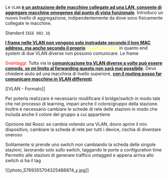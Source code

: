 Le `VLAN` <b><u>è un astrazione delle macchine collegate ad una LAN, consente di aggregare macchine omogenee dal punto di vista funzionale</u></b>. Introduco un nuovo livello di aggregazione, indipendentemente da dove sono fisicamente collegate le macchine. 

Standard `IEEE 802.1Q`

<b><u>I frame nelle VLAN non vengono solo instradate secondo il loro MAC address, ma anche secondo il proprio</u></b> <span style=color:yellow>VLAN identifier</span> in quanto end system di due VLAN diverse non possono comunicare. Le frame



<span style=color:red>Svantaggi: </span>
    Tutta via la <b><u>comunicazione tra VLAN diverse a volte può essere comoda, se mi limito al forwarding questo non sarà mai possibile</u></b>. Devo chiedere aiuto ad una macchina di livello superiore, <b><u>con il routing posso far comunicare macchine in VLAN differenti</u></b>. 

[[VLAN - Formato]]

Per poterla realizzare è necessario modificare il bridge/switch in modo tale che nel processo di learning, impari anche il colore/gruppo della stazione. 
Inoltre è necessario cambiare le schede di rete delle stazioni in modo che includa anche il colore del gruppo a cui appartiene

Opinione del Rossi: se cambia volendo una VLAN, dovro aprire il mio dispositivo, cambiare la scheda di rete per tutti i device, rischia di diventare oneroso

Solitamente si prende uno switch non cambiando la scheda delle singole stazioni, lavorando solo sullo switch, taggando le porte a configuration time 
Permetto alle stazioni di generare traffico untagged e appena arriva allo switch si ha il tag

![[photo_5769355704325488874_y.jpg]]